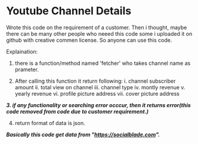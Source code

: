 # Youtube Channel Details

Wrote this code on the requirement of a customer.
Then i thought, maybe there can be many other people who neeed this code some i uploaded it on github with creative commen license. So anyone can use this code.

Explaination:
1. there is a function/method named 'fetcher' who takes channel name as prameter.

2. After calling this function it return following:
    i. channel subscriber amount
    ii. total view on channel
    iii. channel type
    iv. montly revenue
    v. yearly revenue
    vi. profile picture address
    vii. cover picture address
    
***3. if any functionality or searching error occcur, then it returns error(this code removed from code due to customer requirement.)***

4. return format of data is json.

___***Basically this code get data from "https://socialblade.com".***___
